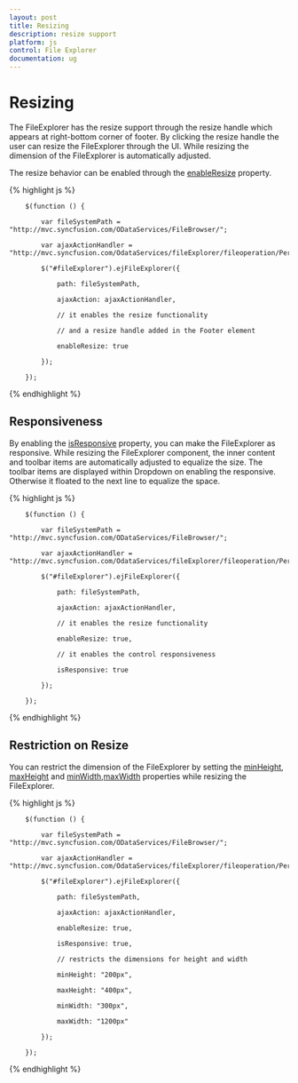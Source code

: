 ```yaml
---
layout: post
title: Resizing
description: resize support
platform: js
control: File Explorer
documentation: ug
---
```


# Resizing 

The FileExplorer has the resize support through the resize handle which appears at right-bottom corner of footer. By clicking the resize handle the user can resize the FileExplorer through the UI. While resizing the dimension of the FileExplorer is automatically adjusted.

The resize behavior can be enabled through the [enableResize](http://help.syncfusion.com/js/api/ejfileexplorer#members:enableresize) property. 

{% highlight js %}

        $(function () {

            var fileSystemPath = "http://mvc.syncfusion.com/ODataServices/FileBrowser/";

            var ajaxActionHandler = "http://mvc.syncfusion.com/OdataServices/fileExplorer/fileoperation/PerformAction";

            $("#fileExplorer").ejFileExplorer({

                path: fileSystemPath,

                ajaxAction: ajaxActionHandler,

                // it enables the resize functionality

                // and a resize handle added in the Footer element

                enableResize: true

            });

        });

{% endhighlight %}

## Responsiveness

By enabling the [isResponsive](http://help.syncfusion.com/js/api/ejfileexplorer#members:isresponsive) property, you can make the FileExplorer as responsive. While resizing the FileExplorer component, the inner content and toolbar items are automatically adjusted to equalize the size. The toolbar items are displayed within Dropdown on enabling the responsive. Otherwise it floated to the next line to equalize the space. 

{% highlight js %}

        $(function () {

            var fileSystemPath = "http://mvc.syncfusion.com/ODataServices/FileBrowser/";

            var ajaxActionHandler = "http://mvc.syncfusion.com/OdataServices/fileExplorer/fileoperation/PerformAction";

            $("#fileExplorer").ejFileExplorer({

                path: fileSystemPath,

                ajaxAction: ajaxActionHandler,

                // it enables the resize functionality

                enableResize: true,

                // it enables the control responsiveness

                isResponsive: true

            });

        });


{% endhighlight %}

## Restriction on Resize

You can restrict the dimension of the FileExplorer by setting the [minHeight](http://help.syncfusion.com/js/api/ejfileexplorer#members:minheight), [maxHeight](http://help.syncfusion.com/js/api/ejfileexplorer#members:maxheight) and [minWidth](http://help.syncfusion.com/js/api/ejfileexplorer#members:minwidth),[maxWidth](http://help.syncfusion.com/js/api/ejfileexplorer#members:maxwidth) properties while resizing the FileExplorer. 

{% highlight js %}

        $(function () {

            var fileSystemPath = "http://mvc.syncfusion.com/ODataServices/FileBrowser/";

            var ajaxActionHandler = "http://mvc.syncfusion.com/OdataServices/fileExplorer/fileoperation/PerformAction";

            $("#fileExplorer").ejFileExplorer({

                path: fileSystemPath,

                ajaxAction: ajaxActionHandler,

                enableResize: true,

                isResponsive: true,

                // restricts the dimensions for height and width

                minHeight: "200px",

                maxHeight: "400px",

                minWidth: "300px",

                maxWidth: "1200px"

            });

        });

{% endhighlight %}

